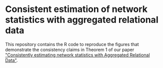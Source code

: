 # Consistent estimation of network statistics with aggregated relational data

This repository contains the R code to reproduce the figures that demonstrate the consistency claims in Theorem 1 of our paper ["Consistently estimating network statistics with Aggregated Relational Data"](https://arxiv.org/abs/1908.09881).
